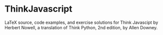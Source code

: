 ThinkJavascript
===============

LaTeX source, code examples, and exercise solutions for Think Javascipt by Herbert Nowell, a translation of Think Python, 2nd edition, by Allen Downey.
